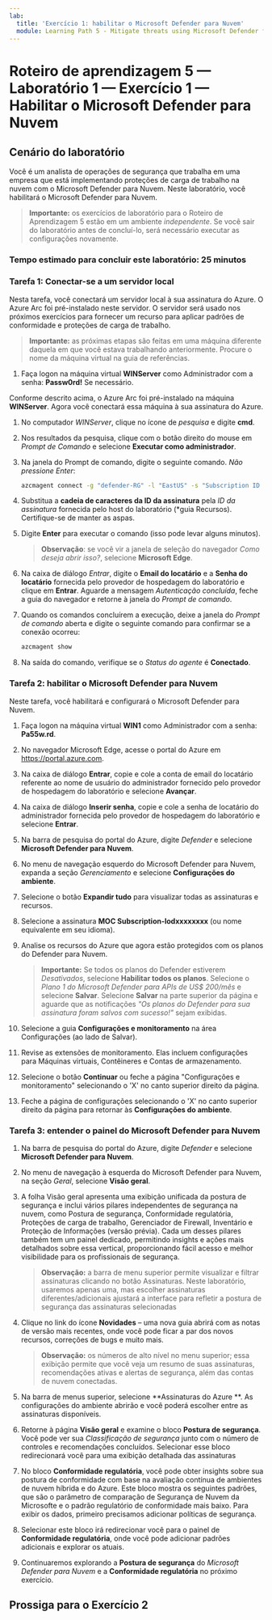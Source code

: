 ```yaml
---
lab:
  title: 'Exercício 1: habilitar o Microsoft Defender para Nuvem'
  module: Learning Path 5 - Mitigate threats using Microsoft Defender for Cloud
---
```


# Roteiro de aprendizagem 5 — Laboratório 1 — Exercício 1 — Habilitar o Microsoft Defender para Nuvem

## Cenário do laboratório

Você é um analista de operações de segurança que trabalha em uma empresa que está implementando proteções de carga de trabalho na nuvem com o Microsoft Defender para Nuvem. Neste laboratório, você habilitará o Microsoft Defender para Nuvem.

>**Importante:** os exercícios de laboratório para o Roteiro de Aprendizagem 5 estão em um ambiente *independente*. Se você sair do laboratório antes de concluí-lo, será necessário executar as configurações novamente.

### Tempo estimado para concluir este laboratório: 25 minutos

### Tarefa 1: Conectar-se a um servidor local

Nesta tarefa, você conectará um servidor local à sua assinatura do Azure. O Azure Arc foi pré-instalado neste servidor. O servidor será usado nos próximos exercícios para fornecer um recurso para aplicar padrões de conformidade e proteções de carga de trabalho.

>**Importante:** as próximas etapas são feitas em uma máquina diferente daquela em que você estava trabalhando anteriormente. Procure o nome da máquina virtual na guia de referências.

1. Faça logon na máquina virtual **WINServer** como Administrador com a senha: **Passw0rd!** Se necessário.  

Conforme descrito acima, o Azure Arc foi pré-instalado na máquina **WINServer**. Agora você conectará essa máquina à sua assinatura do Azure.

1. No computador *WINServer*, clique no ícone de *pesquisa* e digite **cmd**.

1. Nos resultados da pesquisa, clique com o botão direito do mouse em *Prompt de Comando* e selecione **Executar como administrador**.

1. Na janela do Prompt de comando, digite o seguinte comando. *Não pressione Enter*:

    ```cmd
    azcmagent connect -g "defender-RG" -l "EastUS" -s "Subscription ID string"
    ```

1. Substitua a **cadeia de caracteres da ID da assinatura** pela *ID da assinatura* fornecida pelo host do laboratório (*guia Recursos). Certifique-se de manter as aspas.

1. Digite **Enter** para executar o comando (isso pode levar alguns minutos).

    >**Observação**: se você vir a janela de seleção do navegador *Como deseja abrir isso?*, selecione **Microsoft Edge**.

1. Na caixa de diálogo *Entrar*, digite o **Email do locatário** e a **Senha do locatário** fornecida pelo provedor de hospedagem do laboratório e clique em **Entrar**. Aguarde a mensagem *Autenticação concluída*, feche a guia do navegador e retorne à janela do *Prompt de comando*.

1. Quando os comandos concluírem a execução, deixe a janela do *Prompt de comando* aberta e digite o seguinte comando para confirmar se a conexão ocorreu:

    ```cmd
    azcmagent show
    ```

1. Na saída do comando, verifique se o *Status do agente* é **Conectado**.

### Tarefa 2: habilitar o Microsoft Defender para Nuvem

Neste tarefa, você habilitará e configurará o Microsoft Defender para Nuvem.

1. Faça logon na máquina virtual **WIN1** como Administrador com a senha: **Pa55w.rd**.

1. No navegador Microsoft Edge, acesse o portal do Azure em <https://portal.azure.com>.
  
1. Na caixa de diálogo **Entrar**, copie e cole a conta de email do locatário referente ao nome de usuário do administrador fornecido pelo provedor de hospedagem do laboratório e selecione **Avançar**.

1. Na caixa de diálogo **Inserir senha**, copie e cole a senha de locatário do administrador fornecida pelo provedor de hospedagem do laboratório e selecione **Entrar**.

1. Na barra de pesquisa do portal do Azure, digite *Defender* e selecione **Microsoft Defender para Nuvem**.

1. No menu de navegação esquerdo do Microsoft Defender para Nuvem, expanda a seção *Gerenciamento* e selecione **Configurações do ambiente**.

1. Selecione o botão **Expandir tudo** para visualizar todas as assinaturas e recursos.

1. Selecione a assinatura **MOC Subscription-lodxxxxxxxx** (ou nome equivalente em seu idioma).

1. Analise os recursos do Azure que agora estão protegidos com os planos do Defender para Nuvem.

    >**Importante:** Se todos os planos do Defender estiverem *Desativados*, selecione **Habilitar todos os planos**. Selecione o *Plano 1 do Microsoft Defender para APIs de US$ 200/mês* e selecione **Salvar**. Selecione **Salvar** na parte superior da página e aguarde que as notificações *"Os planos do Defender para sua assinatura foram salvos com sucesso!"* sejam exibidas.

1. Selecione a guia **Configurações e monitoramento** na área Configurações (ao lado de Salvar).

1. Revise as extensões de monitoramento. Elas incluem configurações para Máquinas virtuais, Contêineres e Contas de armazenamento.

1. Selecione o botão **Continuar** ou feche a página "Configurações e monitoramento" selecionando o 'X' no canto superior direito da página.

1. Feche a página de configurações selecionando o 'X' no canto superior direito da página para retornar às **Configurações do ambiente**.

<!---1. Select the Log analytics workspace you created earlier *uniquenameDefender* to review the available options and pricing.

1. Select **Enable all plans** (to the right of Select Defender plan) and then select **Save**. Wait for the *"Microsoft Defender plan for workspace uniquenameDefender were saved successfully!"* notification to appear.

    >**Note:** If the page is not being displayed, refresh your Edge browser and try again.

1. Close the Defender plans page by selecting the 'X' on the upper right of the page to go back to the **Environment settings**. --->

### Tarefa 3: entender o painel do Microsoft Defender para Nuvem

1. Na barra de pesquisa do portal do Azure, digite *Defender* e selecione **Microsoft Defender para Nuvem**.

1. No menu de navegação à esquerda do Microsoft Defender para Nuvem, na seção *Geral*, selecione **Visão geral**.

1. A folha Visão geral apresenta uma exibição unificada da postura de segurança e inclui vários pilares independentes de segurança na nuvem, como Postura de segurança, Conformidade regulatória, Proteções de carga de trabalho, Gerenciador de Firewall, Inventário e Proteção de Informações (versão prévia). Cada um desses pilares também tem um painel dedicado, permitindo insights e ações mais detalhados sobre essa vertical, proporcionando fácil acesso e melhor visibilidade para os profissionais de segurança.

    >**Observação:** a barra de menu superior permite visualizar e filtrar assinaturas clicando no botão Assinaturas. Neste laboratório, usaremos apenas uma, mas escolher assinaturas diferentes/adicionais ajustará a interface para refletir a postura de segurança das assinaturas selecionadas

1. Clique no link do ícone **Novidades** – uma nova guia abrirá com as notas de versão mais recentes, onde você pode ficar a par dos novos recursos, correções de bugs e muito mais.

    >**Observação:** os números de alto nível no menu superior; essa exibição permite que você veja um resumo de suas assinaturas, recomendações ativas e alertas de segurança, além das contas de nuvem conectadas.

1. Na barra de menus superior, selecione **Assinaturas do Azure **. As configurações do ambiente abrirão e você poderá escolher entre as assinaturas disponíveis.

1. Retorne à página **Visão geral** e examine o bloco **Postura de segurança**. Você pode ver sua *Classificação de segurança* junto com o número de controles e recomendações concluídos. Selecionar esse bloco redirecionará você para uma exibição detalhada das assinaturas

1. No bloco **Conformidade regulatória**, você pode obter insights sobre sua postura de conformidade com base na avaliação contínua de ambientes de nuvem híbrida e do Azure. Este bloco mostra os seguintes padrões, que são o parâmetro de comparação de Segurança de Nuvem da Microsofte e o padrão regulatório de conformidade mais baixo. Para exibir os dados, primeiro precisamos adicionar políticas de segurança.

1. Selecionar este bloco irá redirecionar você para o painel de **Conformidade regulatória**, onde você pode adicionar padrões adicionais e explorar os atuais.

1. Continuaremos explorando a **Postura de segurança** do *Microsoft Defender para Nuvem* e a **Conformidade regulatória** no próximo exercício.

## Prossiga para o Exercício 2
